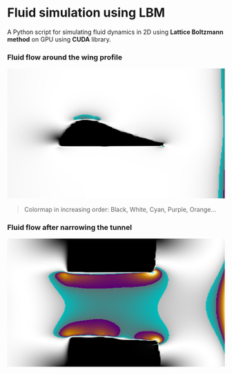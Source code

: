 # Fluid simulation using LBM

A Python script for simulating fluid dynamics in 2D using **Lattice Boltzmann method** on GPU using **CUDA** library.

### Fluid flow around the wing profile
![Wing](images/Preview_wing.png)
> Colormap in increasing order: Black, White, Cyan, Purple, Orange...


### Fluid flow after narrowing the tunnel
![Bernoulli's equation](images/Preview_Bernoulli.png)